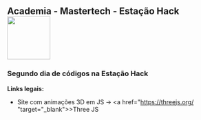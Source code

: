 <nav>
  <h1>Academia - Mastertech - Estação Hack  <img src="https://ftp.mastertech.com.br/Nginx-Fancyindex-Theme/Nginx-Fancyindex-Theme-light/estacao-logo.png"  width="100"  /></h1>
</nav>
  
<h3>Segundo dia de códigos na Estação Hack </h3>

**Links legais:**

- Site com animações 3D em JS -> <a href="https://threejs.org/ "target="_blank">>Three JS</a> 

